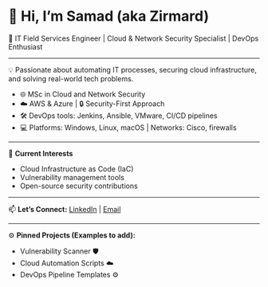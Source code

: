 # 👋 Hi, I’m Samad (aka Zirmard)

🔧 IT Field Services Engineer | Cloud & Network Security Specialist | DevOps Enthusiast

---

💡 Passionate about automating IT processes, securing cloud infrastructure, and solving real-world tech problems.

- 🌐 MSc in Cloud and Network Security
- ☁️ AWS & Azure | 🔒 Security-First Approach
- 🛠️ DevOps tools: Jenkins, Ansible, VMware, CI/CD pipelines
- 💻 Platforms: Windows, Linux, macOS | Networks: Cisco, firewalls

---

🚀 **Current Interests**
- Cloud Infrastructure as Code (IaC)
- Vulnerability management tools
- Open-source security contributions

---

📫 **Let’s Connect:** [LinkedIn](https://linkedin.com/in/samadtoyin) | [Email](mailto:toyinsamadakanbi@gmail.com)

---

⚙️ **Pinned Projects (Examples to add):**
- Vulnerability Scanner 🛡️
- Cloud Automation Scripts ☁️
- DevOps Pipeline Templates ⚙️

